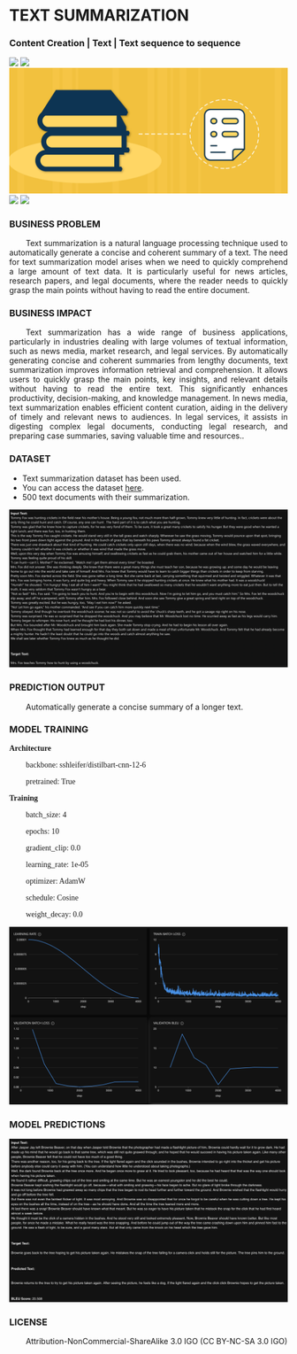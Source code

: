 # TEXT SUMMARIZATION
### Content Creation  | Text | Text sequence to sequence

![](https://github.com/h2oai/HT-Catalog/blob/1432be958ab3f41b67c57c241b946b4a3d4699e1/Assets/DL_Models/19_Text%20Summarization/cover.png)
![](https://github.com/h2oai/HT-Catalog/blob/1432be958ab3f41b67c57c241b946b4a3d4699e1/Assets/DL_Models/19_Text%20Summarization/cover.jpg)
![](https://github.com/h2oai/HT-Catalog/blob/1432be958ab3f41b67c57c241b946b4a3d4699e1/Assets/DL_Models/19_Text%20Summarization/cover.jpeg)
![](https://github.com/h2oai/HT-Catalog/blob/1432be958ab3f41b67c57c241b946b4a3d4699e1/Assets/DL_Models/19_Text%20Summarization/cover.webp)
![](https://github.com/h2oai/HT-Catalog/blob/1432be958ab3f41b67c57c241b946b4a3d4699e1/Assets/DL_Models/19_Text%20Summarization/cover)

### BUSINESS PROBLEM
<p style='text-align: justify; text-indent: 30px;'>Text summarization is a natural language processing technique used to automatically generate a concise and coherent summary of a text. The need for text summarization model  arises when we need to quickly comprehend a large amount of text data. It is particularly useful for news articles, research papers, and legal documents, where the reader needs to quickly grasp the main points without having to read the entire document.</p>

### BUSINESS IMPACT
<p style='text-align: justify; text-indent: 30px;'>Text summarization has a wide range of business applications, particularly in industries dealing with large volumes of textual information, such as news media, market research, and legal services. By automatically generating concise and coherent summaries from lengthy documents, text summarization improves information retrieval and comprehension. It allows users to quickly grasp the main points, key insights, and relevant details without having to read the entire text. This significantly enhances productivity, decision-making, and knowledge management. In news media, text summarization enables efficient content curation, aiding in the delivery of timely and relevant news to audiences. In legal services, it assists in digesting complex legal documents, conducting legal research, and preparing case summaries, saving valuable time and resources..</p>

### DATASET
- Text summarization dataset has been used.
- You can access the dataset [here](s3://apac-cds/ht_datasets/text_sequence_to_sequence/text_summarization.zip).
- 500 text documents with their summarization.

![train data](https://github.com/h2oai/HT-Catalog/blob/1432be958ab3f41b67c57c241b946b4a3d4699e1/Assets/DL_Models/19_Text%20Summarization/train%20data.png)

### PREDICTION OUTPUT
<p style='text-align: justify; text-indent: 30px;'>Automatically generate a concise summary of a longer text.</p>

### MODEL TRAINING
<p style='font-family:JackInput Regular;'><b>Architecture</b></p>
<p style='text-align: justify; text-indent: 30px;font-family:JackInput Regular;'>backbone: sshleifer/distilbart-cnn-12-6</p>
<p style='text-align: justify; text-indent: 30px;font-family:JackInput Regular;'>pretrained: True</p>

<p style='font-family:JackInput Regular;'><b>Training</b></p>
<p style='text-align: justify; text-indent: 30px;font-family:JackInput Regular;'>batch_size: 4</p>
<p style='text-align: justify; text-indent: 30px;font-family:JackInput Regular;'>epochs: 10</p>
<p style='text-align: justify; text-indent: 30px;font-family:JackInput Regular;'>gradient_clip: 0.0</p>
<p style='text-align: justify; text-indent: 30px;font-family:JackInput Regular;'>learning_rate: 1e-05</p>
<p style='text-align: justify; text-indent: 30px;font-family:JackInput Regular;'>optimizer: AdamW</p>
<p style='text-align: justify; text-indent: 30px;font-family:JackInput Regular;'>schedule: Cosine</p>
<p style='text-align: justify; text-indent: 30px;font-family:JackInput Regular;'>weight_decay: 0.0</p>

![chart](https://github.com/h2oai/HT-Catalog/blob/1432be958ab3f41b67c57c241b946b4a3d4699e1/Assets/DL_Models/19_Text%20Summarization/chart.png)

### MODEL PREDICTIONS

![Validation Predictions](https://github.com/h2oai/HT-Catalog/blob/1432be958ab3f41b67c57c241b946b4a3d4699e1/Assets/DL_Models/19_Text%20Summarization/Validation%20Predictions.png)

### LICENSE
<p style='text-align: justify; text-indent: 30px;'>Attribution-NonCommercial-ShareAlike 3.0 IGO (CC BY-NC-SA 3.0 IGO)</p>
    